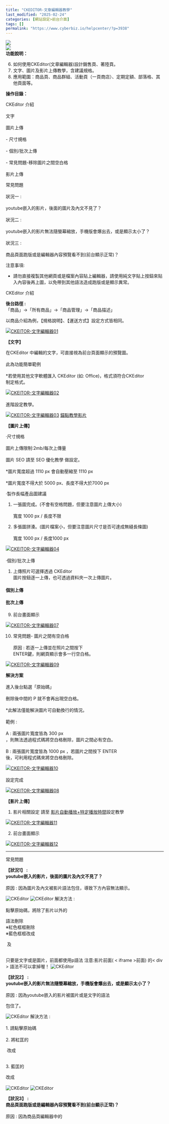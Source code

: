 ```yaml
---
title: "CKEDITOR-文章編輯器教學"
last_modified: "2025-02-24"
categories: [網站設定>前台介面]
tags: []
permalink: "https://www.cyberbiz.io/helpcenter/?p=3938"
---
```


![](https://www.cyberbiz.io/helpcenter/wp-content/uploads/2021/02/20210205_Normal-banner_action_bar.jpg)
![](https://www.cyberbiz.io/support/wp-content/uploads/2021/08/全版本.png)
**功能說明：**  

6. 如何使用CKEditor(文章編輯器)設計銷售頁、著陸頁。 
7. 文字、圖片及影片上傳教學，含建議規格。 
8. 應用範圍：商品頁、商品群組、活動頁（一頁商店）、定期定額、部落格、其他頁面等。 

**操作目錄：**

CKEditor 介紹  
文字  
圖片上傳  
\- 尺寸規格  
\- 個別/批次上傳  
\- 常見問題-移除圖片之間空白格  
影片上傳



常見問題  
狀況一 :  
youtube嵌入的影片，後面的圖片及內文不見了？  
狀況二 :  
youtube嵌入的影片無法隨螢幕縮放，手機版會爆出去，或是顯示太小了？  
狀況三 :  
商品頁面跑版或是編輯器內容預覽看不到(前台顯示正常)？  

注意事項:  

* 請勿直接複製其他網頁或是檔案內容貼上編輯器，請使用純文字貼上按鈕來貼入內容後再上圖，以免帶到其他語法造成跑版或是顯示異常。 



CKEditor 介紹  

**後台路徑 :** 「商品」→「所有商品」→「商品管理」→「商品描述」  

以商品介紹為例，【規格說明】、【運送方式】設定方式皆相同。  



[![CKEITOR-文字編輯器01](https://www.cyberbiz.io/support/wp-content/uploads/2022/01/CKEITOR-文字編輯器01-1.png)](https://www.cyberbiz.io/support/wp-content/uploads/2022/01/CKEITOR-文字編輯器01-1.png)  

**【文字】**  

在CKEditor 中編輯的文字，可直接視為前台頁面顯示的預覽圖。  
此為功能簡單範例  
*若使用其他文字軟體匯入 CKEditor (如: Office)，格式須符合CKEditor 制定格式。  

[![CKEITOR-文字編輯器02](https://www.cyberbiz.io/support/wp-content/uploads/2021/09/CKEITOR-文字編輯器02.png)](https://www.cyberbiz.io/support/wp-content/uploads/2021/09/CKEITOR-文字編輯器02.png)  
進階設定教學。  

[![CKEITOR-文字編輯器03](https://www.cyberbiz.io/support/wp-content/uploads/2021/09/CKEITOR-文字編輯器03.png)](https://www.cyberbiz.io/support/wp-content/uploads/2021/09/CKEITOR-文字編輯器03.png)
[錨點教學影片](https://www.cyberbiz.io/support/wp-content/uploads/2021/09/錨點設定.mp4)  


**【圖片上傳】**  

·尺寸規格  
圖片上傳限制:2mb/每次上傳量  
圖片 SEO 請至 SEO 優化教學 做設定。  
*圖片寬度超過 1110 px 會自動壓縮至 1110 px  
*圖片寬度不得大於 5000 px、長度不得大於7000 px  

·製作長幅產品圖建議  

1. 一張圖完成。(不會有空格問題，但要注意圖片上傳大小)  
寬度 1000 px / 長度不限  

2. 多張圖拼湊。(圖片檔案小，但要注意圖片尺寸是否可達成無縫長條圖)  
寬度 1000 px / 長度1000 px

[![CKEITOR-文字編輯器04](https://www.cyberbiz.io/support/wp-content/uploads/2021/09/CKEITOR-文字編輯器04.png)](https://www.cyberbiz.io/support/wp-content/uploads/2021/09/CKEITOR-文字編輯器04.png)  
·個別/批次上傳  


1. 上傳照片可選擇透過 CKEditor 圖片按鈕逐一上傳，也可透過資料夾一次上傳圖片。

#### 個別上傳

#### 批次上傳

9. 前台畫面顯示  

[![CKEITOR-文字編輯器07](https://www.cyberbiz.io/support/wp-content/uploads/2021/09/CKEITOR-文字編輯器07.png)](https://www.cyberbiz.io/support/wp-content/uploads/2021/09/CKEITOR-文字編輯器07.png)



10. 常見問題- 圖片之間有空白格  
原因 : 若逐一上傳並在照片之間按下 ENTER鍵，則網頁顯示會多一行空白格。  

[![CKEITOR-文字編輯器09](https://www.cyberbiz.io/support/wp-content/uploads/2021/09/CKEITOR-文字編輯器09.png)](https://www.cyberbiz.io/support/wp-content/uploads/2021/09/CKEITOR-文字編輯器09.png)

**解決方案**  
進入後台點選「原始碼」  
刪除後中間的 P 就不會再出現空白格。  
*此解法僅能解決圖片可自動換行的情況。  
範例 :  
A : 兩張圖片寬度皆為 300 px ，則無法透過程式碼將空白格刪除，圖片之間必有空白。  
B : 兩張圖片寬度皆為 1000 px ，若圖片之間按下 ENTER 後，可利用程式碼來將空白格刪除。  

[![CKEITOR-文字編輯器10](https://www.cyberbiz.io/support/wp-content/uploads/2022/01/CKEITOR-文字編輯器10.png)](https://www.cyberbiz.io/support/wp-content/uploads/2022/01/CKEITOR-文字編輯器10.png)  
設定完成  

[![CKEITOR-文字編輯器08](https://www.cyberbiz.io/support/wp-content/uploads/2021/09/CKEITOR-文字編輯器08.png)](https://www.cyberbiz.io/support/wp-content/uploads/2021/09/CKEITOR-文字編輯器08.png)  

**【影片上傳】**  


1. 影片相關設定 請至 [影片自動播放+特定播放時間](https://www.cyberbiz.io/support/?p=19650)設定教學   

[![CKEITOR-文字編輯器11](https://www.cyberbiz.io/support/wp-content/uploads/2022/01/CKEITOR-文字編輯器11.png)](https://www.cyberbiz.io/support/wp-content/uploads/2022/01/CKEITOR-文字編輯器11.png)



2. 前台畫面顯示  

[![CKEITOR-文字編輯器12](https://www.cyberbiz.io/support/wp-content/uploads/2021/09/CKEITOR-文字編輯器12.png)](https://www.cyberbiz.io/support/wp-content/uploads/2021/09/CKEITOR-文字編輯器12.png)

* * *

常見問題  

**【狀況1】 : youtube嵌入的影片，後面的圖片及內文不見了？**  
原因 : 因為圖片及內文被影片語法包住，導致下方內容無法顯示。  

![CKEditor](https://www.cyberbiz.co/support/wp-content/uploads/2020/04/CKEditor13.png)
![CKEditor](https://www.cyberbiz.co/support/wp-content/uploads/2020/04/CKEditor14.png) 解決方法 :  
點擊原始碼，將除了影片以外的<div>語法刪除  
※紅色框框刪除  
※藍色框框改成<p> 及 </p>  
只要是文字或是圖片，前面都使用p語法 注意:影片前面( < iframe >前面) 的< div > 語法不可以拿掉喔！
![CKEditor](https://www.cyberbiz.co/support/wp-content/uploads/2020/04/CKEditor15.png)  

**【狀況2】 : youtube嵌入的影片無法隨螢幕縮放，手機版會爆出去，或是顯示太小了？**  
原因 : 因為youtube嵌入的影片被圖片或是文字的語法 <p>包住了。  

![CKEditor](https://www.cyberbiz.co/support/wp-content/uploads/2020/04/CKEditor16.png) 解決方法 :  
1\. 請點擊原始碼  
2\. 將紅匡的 <p> 改成 <div class="embed-responsive embed-responsive-16by9">  
3\. 藍匡的 </p> 改成 </div>  
![CKEditor](https://www.cyberbiz.co/support/wp-content/uploads/2020/04/CKEditor17.png)
![CKEditor](https://www.cyberbiz.co/support/wp-content/uploads/2020/04/CKEditor18.png)  

**【狀況3】 : 商品頁面跑版或是編輯器內容預覽看不到(前台顯示正常)？**  
原因 : 因為商品頁編輯器中的 <style type="text/css">p, li { white-space: pre-wrap; } <
/style> 語法導致跑版。  
● 通常比較常發生在，從其他網站複製內容貼到編輯器時發生，因為會帶到其他網站的語法。  
![CKEditor](https://www.cyberbiz.co/support/wp-content/uploads/2020/04/CKEditor19.png)  
![CKEditor](https://www.cyberbiz.co/support/wp-content/uploads/2020/04/CKEditor22.png)  
解決方法 :  
1\. 請點擊原始碼  
2\. 找到 <style type="text/css">p, li { white-space: pre-wrap; } < /style >
的語法，刪掉這段即可  
![CKEditor](https://www.cyberbiz.co/support/wp-content/uploads/2020/04/CKEditor20.png)
![CKEditor](https://www.cyberbiz.co/support/wp-content/uploads/2020/04/CKEditor21.png)

